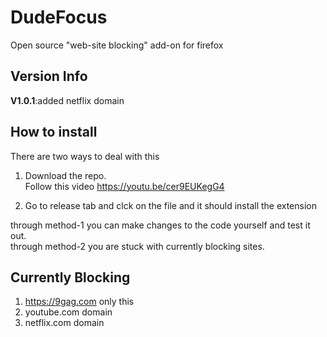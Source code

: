 # DudeFocus
Open source "web-site blocking" add-on for firefox

## Version Info
**V1.0.1**:added netflix domain

## How to install
There are two ways to deal with this
1. Download the repo.<br>
Follow this video
https://youtu.be/cer9EUKegG4

2. Go to release tab and clck on the file and it should install the extension

through method-1 you can make changes to the code yourself and test it out. <br>
through method-2 you are stuck with currently blocking sites. <br>
## Currently Blocking
1. https://9gag.com only this
2. youtube.com domain
3. netflix.com domain
